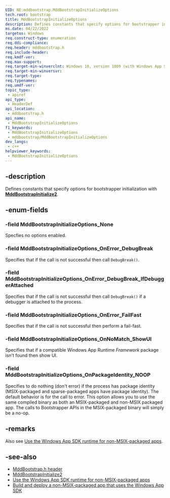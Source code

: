 ```yaml
---
UID: NE:mddbootstrap.MddBootstrapInitializeOptions
tech.root: bootstrap
title: MddBootstrapInitializeOptions
description: Defines constants that specify options for bootstrapper initialization.
ms.date: 04/22/2022
targetos: Windows
req.construct-type: enumeration
req.ddi-compliance: 
req.header: mddbootstrap.h
req.include-header: 
req.kmdf-ver: 
req.max-support: 
req.target-min-winverclnt: Windows 10, version 1809 (with Windows App SDK 1.0 Preview 2 or later)
req.target-min-winversvr: 
req.target-type: 
req.typenames: 
req.umdf-ver: 
topic_type:
 - apiref
api_type:
 - HeaderDef
api_location:
 - mddbootstrap.h
api_name:
 - MddBootstrapInitializeOptions
f1_keywords:
 - MddBootstrapInitializeOptions
 - mddbootstrap/MddBootstrapInitializeOptions
dev_langs:
 - c++
helpviewer_keywords:
 - MddBootstrapInitializeOptions
---
```


## -description

Defines constants that specify options for bootstrapper initialization with [**MddBootstrapInitialize2**](nf-mddbootstrap-mddbootstrapinitialize2.md).

## -enum-fields

### -field MddBootstrapInitializeOptions_None

Specfies no options enabled.

### -field MddBootstrapInitializeOptions_OnError_DebugBreak

Specifies that if the call is not successful then call `DebugBreak()`.

### -field MddBootstrapInitializeOptions_OnError_DebugBreak_IfDebuggerAttached

Specifies that if the call is not successful then call `DebugBreak()` if a debugger is attached to the process.

### -field MddBootstrapInitializeOptions_OnError_FailFast

Specifies that if the call is not successful then perform a fail-fast.

### -field MddBootstrapInitializeOptions_OnNoMatch_ShowUI

Specifies that if a compatible Windows App Runtime *Framework* package isn't found then show UI.

### -field MddBootstrapInitializeOptions_OnPackageIdentity_NOOP

Specifies to do nothing (don't error) if the process has package identity (MSIX-packaged and sparse-packaged apps have package identity). The default behavior is for the call to error. This option allows you to use the same compiled binary as both an MSIX-packaged and non-MSIX packaged app. The calls to Bootstrapper APIs in the MSIX-packaged binary will simply be a no-op.

## -remarks

Also see [Use the Windows App SDK runtime for non-MSIX-packaged apps](/windows/apps/windows-app-sdk/use-windows-app-sdk-run-time).

## -see-also

* [MddBootstrap.h header](/windows/windows-app-sdk/api/win32/mddbootstrap/)
* [MddBootstrapInitialize2](nf-mddbootstrap-mddbootstrapinitialize2.md)
* [Use the Windows App SDK runtime for non-MSIX-packaged apps](/windows/apps/windows-app-sdk/use-windows-app-sdk-run-time)
* [Build and deploy a non-MSIX-packaged app that uses the Windows App SDK](/windows/apps/windows-app-sdk/tutorial-unpackaged-deployment)
